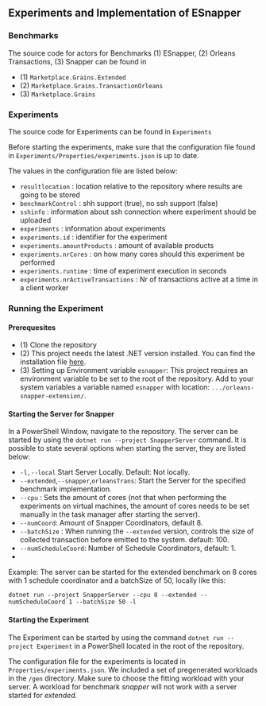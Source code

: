## Experiments and Implementation of ESnapper

### Benchmarks

The source code for actors for Benchmarks (1) ESnapper, (2) Orleans Transactions, (3) Snapper can be found in
- (1) `Marketplace.Grains.Extended`
- (2) `Marketplace.Grains.TransactionOrleans`
- (3) `Marketplace.Grains`

### Experiments 

The source code for Experiments can be found in `Experiments`

Before starting the experiments, make sure that the configuration file found in `Experiments/Properties/experiments.json` is up to date.

The values in the configuration file are listed below:

- `resultlocation` : location relative to the repository where results are going to be stored
- `benchmarkControl` : shh support (true), no ssh support (false)
- `sshinfo` : information about ssh connection where experiment should be uploaded
- `experiments` : information about experiments
- `experiments.id` : identifier for the experiment
- `experiments.amountProducts` : amount of available products
- `experiments.nrCores` : on how many cores should this experiment be performed
- `experiments.runtime` : time of experiment execution in seconds
- `experiments.nrActiveTransactions` : Nr of transactions active at a time in a client worker 

### Running the Experiment
#### Prerequesites
- (1) Clone the repository 
- (2) This project needs the latest .NET version installed. You can find the installation file [here](https://dotnet.microsoft.com/en-us/).
- (3) Setting up Environment variable `esnapper`: This project requires an environment variable to be set to the root of the repository. 
      Add to your system variables a variable named `esnapper` with location: `.../orleans-snapper-extension/`.
#### Starting the Server for Snapper 
In a PowerShell Window, navigate to the repository. The server can be started by using the `dotnet run --project SnapperServer` command.
It is possible to state several options when starting the server, they are listed below:
- `-l,--local` Start Server Locally. Default: Not locally.
- `--extended`,`--snapper`,`orleansTrans`: Start the Server for the specified benchmark implementation.
- `--cpu` : Sets the amount of cores (not that when performing the experiments on virtual machines, the amount of cores needs to be set manually in the task manager after starting the server).
- `--numCoord`: Amount of Snapper Coordinators, default 8.
- `--batchSize` : When running the `--extended` version, controls the size of collected transaction before emitted to the system. default: 100.
- `--numScheduleCoord`: Number of Schedule Coordinators, default: 1.
- 
Example: The server can be started for the extended benchmark on 8 cores with 1 schedule coordinator and a batchSize of 50, locally like this:
```
dotnet run --project SnapperServer --cpu 8 --extended --numScheduleCoord 1 --batchSize 50 -l
```

#### Starting the Experiment
The Experiment can be started by using the command `dotnet run --project Experiment` in a PowerShell located in the root of the repository.

The configuration file for the experiments is located in `Properties/experiments.json`. We included a set of pregenerated workloads in the `/gen` directory.
Make sure to choose the fitting workload with your server. A workload for benchmark *snapper* will not work with a server started for *extended*. 




